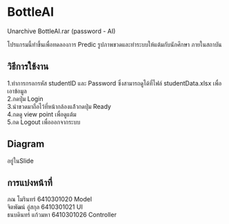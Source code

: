 # BottleAI
Unarchive BottleAI.rar (password - AI)

โปรแกรมนี้ทำขึ้นเพื่อทดลองการ Predic รูปภาพขวดและทำระบบให้แต้มกับนักศึกษา
ภายในสถาบัน
## วิธีการใช้งาน
1.ทำการกรอกรหัส studentID และ Password ซึ่งสามารถดูได้ที่ไฟล์ studentData.xlsx เพื่อเอาข้อมูล<br />
2.กดปุ่ม Login<br />
3.นำขวดมาถือไว้ที่หน้ากล้องแล้้วกดปุ่ม Ready<br />
4.กดดู view point เพื่อดูแต้ม<br />
5.กด Logout เพื่อออกจากระบบ<br />
## Diagram
อยู่ในSlide
## การแบ่งหน้าที่
ภณ โมรินทร์ 6410301020 Model<br />
จิตพัฒน์ อู่สกุล 6410301021 UI<br />
ธนบดินทร์ แก้วมหา 6410301026 Controller<br />
